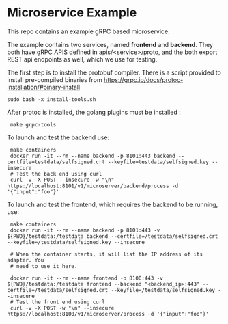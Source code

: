 # Microservice Example

This repo contains an example gRPC based microservice.

The example contains two services, named **frontend** and **backend**. They both
have gRPC APIS defined in apis/&lt;service&gt;/proto, and the both export REST api
endpoints as well, which we use for testing.

The first step is to install the protobuf compiler. There is a script provided to 
install pre-compiled binaries from
https://grpc.io/docs/protoc-installation/#binary-install
```
sudo bash -x install-tools.sh
```

After protoc is installed, the golang plugins must be installed :
```
 make grpc-tools
```

To launch and test the backend use:
```
 make containers
 docker run -it --rm --name backend -p 8101:443 backend --certfile=testdata/selfsigned.crt --keyfile=testdata/selfsigned.key --insecure
 # Test the back end using curl
 curl -v -X POST --insecure -w "\n" https://localhost:8101/v1/microserver/backend/process -d '{"input":"foo"}'
 ```

To launch and test the frontend, which requires the backend to be running, use:
```
 make containers
 docker run -it --rm --name backend -p 8101:443 -v ${PWD}/testdata:/testdata backend --certfile=/testdata/selfsigned.crt --keyfile=/testdata/selfsigned.key --insecure

 # When the container starts, it will list the IP address of its adapter. You
 # need to use it here.

 docker run -it --rm --name frontend -p 8100:443 -v ${PWD}/testdata:/testdata frontend --backend "<backend_ip>:443" --certfile=/testdata/selfsigned.crt --keyfile=/testdata/selfsigned.key --insecure 
 # Test the front end using curl
 curl -v -X POST -w "\n" --insecure https://localhost:8100/v1/microserver/process -d '{"input":"foo"}'
 ```
